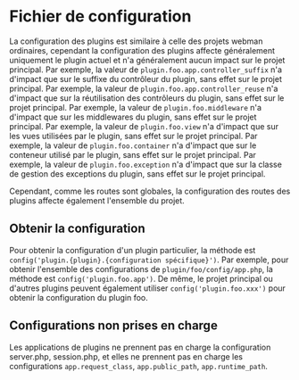 # Fichier de configuration

La configuration des plugins est similaire à celle des projets webman ordinaires, cependant la configuration des plugins affecte généralement uniquement le plugin actuel et n'a généralement aucun impact sur le projet principal.
Par exemple, la valeur de `plugin.foo.app.controller_suffix` n'a d'impact que sur le suffixe du contrôleur du plugin, sans effet sur le projet principal.
Par exemple, la valeur de `plugin.foo.app.controller_reuse` n'a d'impact que sur la réutilisation des contrôleurs du plugin, sans effet sur le projet principal.
Par exemple, la valeur de `plugin.foo.middleware` n'a d'impact que sur les middlewares du plugin, sans effet sur le projet principal.
Par exemple, la valeur de `plugin.foo.view` n'a d'impact que sur les vues utilisées par le plugin, sans effet sur le projet principal.
Par exemple, la valeur de `plugin.foo.container` n'a d'impact que sur le conteneur utilisé par le plugin, sans effet sur le projet principal.
Par exemple, la valeur de `plugin.foo.exception` n'a d'impact que sur la classe de gestion des exceptions du plugin, sans effet sur le projet principal.

Cependant, comme les routes sont globales, la configuration des routes des plugins affecte également l'ensemble du projet.

## Obtenir la configuration
Pour obtenir la configuration d'un plugin particulier, la méthode est `config('plugin.{plugin}.{configuration spécifique}')`. Par exemple, pour obtenir l'ensemble des configurations de `plugin/foo/config/app.php`, la méthode est `config('plugin.foo.app')`.
De même, le projet principal ou d'autres plugins peuvent également utiliser `config('plugin.foo.xxx')` pour obtenir la configuration du plugin foo.

## Configurations non prises en charge
Les applications de plugins ne prennent pas en charge la configuration server.php, session.php, et elles ne prennent pas en charge les configurations `app.request_class`, `app.public_path`, `app.runtime_path`.
